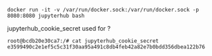 
	docker run -it -v /var/run/docker.sock:/var/run/docker.sock -p 8080:8080 jupyterhub bash


jupyterhub_cookie_secret used for ?

	root@bcdb20e30ca7:/# cat jupyterhub_cookie_secret 
	e3599490c2e1ef5c5c31f30aa95a491c8db4feb42a82e7b0bdd356dbea122b76

